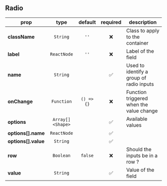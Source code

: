 ## Radio

prop | type | default | required | description
---- | :----: | :-------: | :--------: | -----------
**className** | `String` | `''` | :x: | Class to apply to the container
**label** | `ReactNode` | `''` | :x: | Label of the field
**name** | `String` |  | :white_check_mark: | Used to identify a group of radio inputs
**onChange** | `Function` | `() => {}` | :x: | Function triggered when the value change
**options** | `Array[]<Shape>` |  | :white_check_mark: | Available values
**options[].name** | `ReactNode` |  | :white_check_mark: | 
**options[].value** | `String` |  | :white_check_mark: | 
**row** | `Boolean` | `false` | :x: | Should the inputs be in a row ?
**value** | `String` |  | :white_check_mark: | Value of the field

